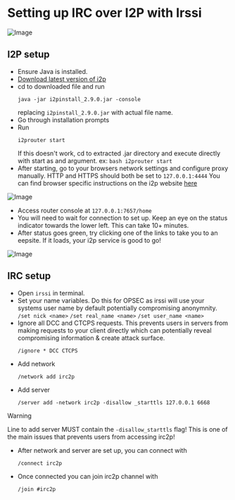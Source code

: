 # Setting up IRC over I2P with Irssi
![Image](https://github.com/user-attachments/assets/d75e8e0e-49ab-4a36-828f-e7c7d510036d)
## I2P setup
- Ensure Java is installed.
- [Download latest version of i2p](https://geti2p.net/en/download)
- cd to downloaded file and run
  ```
  java -jar i2pinstall_2.9.0.jar -console
  ```
  replacing `i2pinstall_2.9.0.jar` with actual file name.
- Go through installation prompts
- Run
  ```
  i2prouter start 
  ```
  If this doesn't work, cd to extracted .jar directory and execute directly with start as and argument. ex: `bash i2prouter start`
- After starting, go to your browsers network settings and configure proxy manually. HTTP and HTTPS should both be set to `127.0.0.1:4444` You can find browser specific instructions on the i2p website [here](https://geti2p.net/en/about/browser-config)

![Image](https://github.com/user-attachments/assets/ae2a7384-fb02-48c7-9a57-419a9b3ad645)

- Access router console at ```127.0.0.1:7657/home```
- You will need to wait for connection to set up. Keep an eye on the status indicator towards the lower left. This can take 10+ minutes. 
- After status goes green, try clicking one of the links to take you to an eepsite. If it loads, your i2p service is good to go!

![Image](https://github.com/user-attachments/assets/63dca2aa-9651-41dc-8a0f-9bec53aa1390)

## IRC setup
- Open `irssi` in terminal.
- Set your name variables. Do this for OPSEC as irssi will use your systems user name by default potentially compromising anonymnity. 
  ```/set nick <name>```
  ```/set real_name <name>```
  ```/set user_name <name>```
- Ignore all DCC and CTCPS requests. This prevents users in servers from making requests to your client directly which can potentially reveal compromising information & create attack surface.
  ```
  /ignore * DCC CTCPS
  ```
- Add network
  ```
  /network add irc2p 
  ```
- Add server
  ```
  /server add -network irc2p -disallow _starttls 127.0.0.1 6668 
  ```
> [!Warning]
> Line to add server MUST contain the `-disallow_starttls` flag! This is one of the main issues that prevents users from accessing irc2p!

- After network and server are set up, you can connect with
  ```
  /connect irc2p 
  ```
- Once connected you can join irc2p channel with
  ```
  /join #irc2p
  ```
